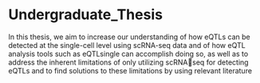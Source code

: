 # Undergraduate_Thesis
In this thesis, we aim to increase our understanding of how eQTLs can be detected at the single-cell level using scRNA-seq data and of how eQTL analysis tools such as eQTLsingle can accomplish doing so, as well as to address the inherent limitations of only utilizing scRNAseq for detecting eQTLs and to find solutions to these limitations by using relevant literature
